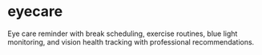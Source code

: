 # eyecare

Eye care reminder with break scheduling, exercise routines, blue light monitoring, and vision health tracking with professional recommendations.
